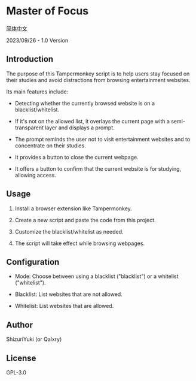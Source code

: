 # Master of Focus

[简体中文](https://github.com/Qalxry/MasterOfFocus/blob/main/docs/README_zh.md)

2023/09/26 - 1.0 Version

## Introduction

The purpose of this Tampermonkey script is to help users stay focused on their studies and avoid distractions from browsing entertainment websites.

Its main features include:

- Detecting whether the currently browsed website is on a blacklist/whitelist.
  
- If it's not on the allowed list, it overlays the current page with a semi-transparent layer and displays a prompt.

- The prompt reminds the user not to visit entertainment websites and to concentrate on their studies.

- It provides a button to close the current webpage.

- It offers a button to confirm that the current website is for studying, allowing access.

## Usage

1. Install a browser extension like Tampermonkey.

2. Create a new script and paste the code from this project.

3. Customize the blacklist/whitelist as needed.

4. The script will take effect while browsing webpages.

## Configuration

- Mode: Choose between using a blacklist ("blacklist") or a whitelist ("whitelist").

- Blacklist: List websites that are not allowed.

- Whitelist: List websites that are allowed.

## Author

ShizuriYuki (or Qalxry)

## License

GPL-3.0
